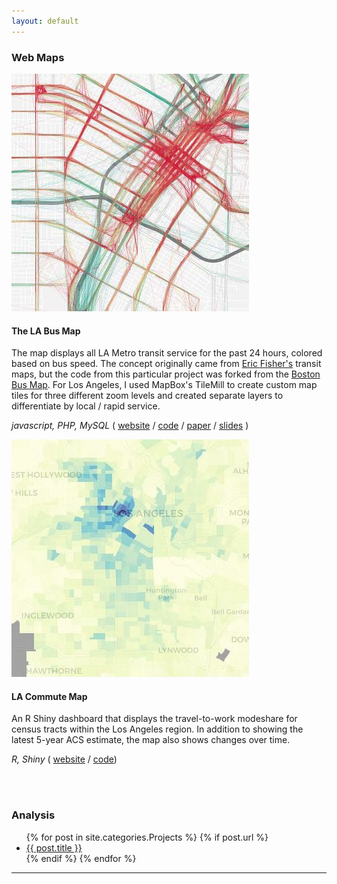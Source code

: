 ```yaml
---
layout: default
---
```


### Web Maps

<img class="projects-image" src="images/labusmap_croppedclip.jpg">

#### **The LA Bus Map**
The map displays all LA Metro transit service for the past 24 hours, colored based on bus speed. The concept originally came from [Eric Fisher's](https://www.flickr.com/photos/walkingsf/4521616274/) transit maps, but the code from this particular project was forked from the [Boston Bus Map](http://bostonography.com/bus/). For Los Angeles, I used MapBox's TileMill to create custom map tiles for three different zoom levels and created separate layers to differentiate by local / rapid service.

*javascript, PHP, MySQL* ( [website](http://www.labusmap.com) / [code](http://www.github.com/black-tea) / [paper](documents/TRB2015_LABusMap_Paper.pdf) / [slides](documents/TRB2015_LABusMap_Slides.pdf) ) 

<img class="projects-image" src="images/lacommutemap_croppedclip.jpeg">

#### **LA Commute Map**
An R Shiny dashboard that displays the travel-to-work modeshare for census tracts within the Los Angeles region. In addition to showing the latest 5-year ACS estimate, the map also shows changes over time.



*R, Shiny* ( [website](http://104.236.5.1:3838/acs-commute-shiny/acs_commute/) / [code](https://github.com/black-tea/acs-commute-shiny))

<br>
<br>

<div id="articles">
  <h3>Analysis</h3>
  <ul>
    {% for post in site.categories.Projects %}
      {% if post.url %}
        <li><a href="{{ post.url }}">{{ post.title }}</a></li>
      {% endif %}
    {% endfor %}
  </ul>
</div>

---

